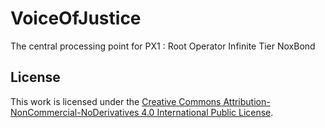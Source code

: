 # VoiceOfJustice
The central processing point for PX1 : Root Operator Infinite Tier NoxBond 

## License

This work is licensed under the [Creative Commons Attribution-NonCommercial-NoDerivatives 4.0 International Public License](https://creativecommons.org/licenses/by-nc-nd/4.0/).

